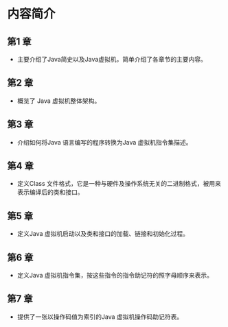 # 内容简介

## 第1 章
* 主要介绍了Java简史以及Java虚拟机，简单介绍了各章节的主要内容。

## 第2 章
* 概览了 Java 虚拟机整体架构。

## 第3 章
* 介绍如何将Java 语言编写的程序转换为Java 虚拟机指令集描述。

## 第4 章
* 定义Class 文件格式，它是一种与硬件及操作系统无关的二进制格式，被用来表示编译后的类和接口。

## 第5 章
* 定义Java 虚拟机启动以及类和接口的加载、链接和初始化过程。

## 第6 章
* 定义Java 虚拟机指令集，按这些指令的指令助记符的照字母顺序来表示。

## 第7 章
* 提供了一张以操作码值为索引的Java 虚拟机操作码助记符表。



